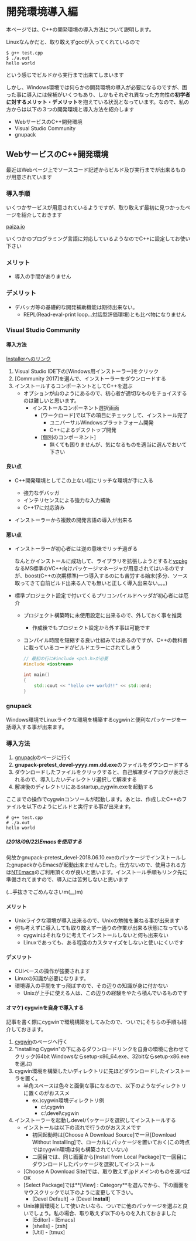 # 開発環境導入編

本ページでは、C++の開発環境の導入方法について説明します。

Linuxなんかだと、取り敢えずgccが入ってくれているので

```shell
$ g++ test.cpp
$ ./a.out
hello world
```

という感じでビルドから実行まで出来てしまいます

しかし、Windows環境では何らかの開発環境の導入が必要になるのですが、困った事に導入には候補がいくつもあり、しかもそれぞれ異なった方向性の**初学者に対するメリット・デメリット**を抱えている状況となっています。なので、私の方からは以下の３つの開発環境と導入方法を紹介します

- WebサービスのC++開発環境
- Visual Studio Community
- gnupack

## WebサービスのC++開発環境

最近はWebページ上でソースコード記述からビルド及び実行までが出来るものが用意されています

### 導入手順

いくつかサービスが用意されているようですが、取り敢えず最初に見つかったページを紹介しておきます

[paiza.io](https://paiza.io/ja/projects/new)

いくつかのプログラミング言語に対応しているようなのでC++に設定してお使い下さい

### メリット

- 導入の手間がありません

### デメリット

- デバッガ等の基礎的な開発補助機能は期待出来ない。
  - REPL(Read-eval-print loop…対話型評価環境)とも比べ物になりません



### Visual Studio Community

#### 導入方法

[Installerへのリンク](https://visualstudio.microsoft.com/ja/)

1. Visual Studio IDE下の[Windows用インストーラー]をクリック
2. [Community 2017]を選んで、インストーラーをダウンロードする
3. インストールするコンポーネントとしてC++を選ぶ
   - オプションが山のようにあるので、初心者が適切なものをチョイスするのは難しいと思います。
      - インストールコンポーネント選択画面
         - [ワークロード]で以下の項目にチェックして、インストール完了
            - ユニバーサルWindowsプラットフォーム開発
            - C++によるデスクトップ開発
         - [個別のコンポーネント]
            - 無くても困りませんが、気になるものを適当に選んでおいて下さい

#### 良い点

- C++開発環境としてこの上ない程にリッチな環境が手に入る

  - 強力なデバッガ
  - インテリセンスによる強力な入力補助
  - C++17に対応済み

- インストーラーから複数の開発言語の導入が出来る


#### 悪い点

- インストーラーが初心者には逆の意味でリッチ過ぎる

  なんとかインストールに成功して、ライブラリを拡張しようとすると[vcpkg](https://docs.microsoft.com/ja-jp/cpp/vcpkg)なるMS標準のVC++向けパッケージマネージャが用意されてはいるのですが、boost(C++の次期標準)一つ導入するのにも苦労する始末(多分、ソース取ってきて自前ビルド出来る人でも無いと正しく導入出来ない。。。)

- 標準プロジェクト設定で付いてくるプリコンパイルドヘッダが初心者には厄介

  - プロジェクト構築時に未使用設定に出来るので、外しておく事を推奨

    - 作成後でもプロジェクト設定から外す事は可能です

  - コンパイル時間を短縮する良い仕組みではあるのですが、C++の教科書に載っているコードがビルドエラーにされてしまう

    ```cpp
    // 最初の行に#include <pch.h>が必要
    #include <iostream>
    
    int main()
    {
        std::cout << "hello c++ world!!" << std::end;
    }
    ```

### gnupack

Windows環境でLinuxライクな環境を構築するcygwinと便利なパッケージを一括導入する事が出来ます。

### 導入方法

1. [gnupack](https://ja.osdn.net/projects/gnupack/)のページに行く
2. **gnupack-pretest_devel-yyyy.mm.dd.exe**のファイルをダウンロードする
3. ダウンロードしたファイルをクリックすると、自己解凍ダイアログが表示されるので、導入したいディレクトリ選択して解凍する
4. 解凍後のディレクトリにあるstartup_cygwin.exeを起動する

ここまでの操作でcygwinコンソールが起動します。あとは、作成したC++のファイルを以下のようにビルドと実行する事が出来ます。

```shell
# g++ test.cpp
# ./a.out
hello world
```

##### (2018/09/22)Emacsを使用する

何故かgnupack-pretest_devel-2018.06.10.exeのパッケージでインストールしたgnupackからEmacsが起動出来ませんでした。仕方ないので、使用される方は[NTEmacs](http://cha.la.coocan.jp/doc/NTEmacs.html)のご利用頂くのが良いと思います。インストール手順もリンク先に準備されてますので、導入には苦労しないと思います

(…手抜きでごめんなさいm(__)m)

#### メリット

- Unixライクな環境が導入出来るので、Unixの勉強を兼ねる事が出来ます
- 何も考えずに導入しても取り敢えず一通りの作業が出来る状態になっている
  - cygwinはそれなりに考えてインストールしないと何も出来ない
  - Linuxであっても、ある程度のカスタマイズをしないと使いにくいです

#### デメリット

- CUIベースの操作が強要されます
- Linuxの知識が必要になります。
- 環境導入の手間をすっ飛ばすので、その辺りの知識が身に付かない
  - Unixが上手に使える人は、この辺りの経験をやたら積んでいるものです

#### 

#### オマケ) cygwinを自身で導入する

記事を書く際にcygwinで環境構築をしてみたので、ついでにそちらの手順も紹介しておきます。

1. [cygwin](https://www.cygwin.com/)のページへ行く
2. "Installing Cygwin"の下にあるダウンロードリンクを自身の環境に合わせてクリック(64bit Windowsならsetup-x86_64.exe、32bitならsetup-x86.exeを選ぶ)
3. cygwin環境を構築したいディレクトリに先ほどダウンロードしたインストーラを置く。
   - 半角スペースは色々と面倒な事になるので、以下のようなディレクトリに置くのがおススメ
     - ex.)cygwin環境ディレクトリ例
       - c:\cygwin
       - c:\devel\cygwin
4. インストーラーを起動しdevelパッケージを選択してインストールする
   - インストールは以下の流れで行うのがおススメです
     - 初回起動時は[Choose A Download Source]で一旦[Download Without Installing]で、ローカルにパッケージを置いておく(この時点ではcygwin環境は何も構築されていない)
     - 二回目では、同じ画面から[Install from Local Package]で一回目にダウンロードしたパッケージを選択してインストール
   - [Choose A Download Site]では、取り敢えず.jpドメインのものを選べばOK
   - [Select Package]では**[View] : Category**を選んでから、下の画面をマウスクリックで以下のように変更して下さい。
     - [Devel Default] -> [Devel  **Install**]
   - Unix練習環境として使いたいなら、ついでに他のパッケージを選ぶと良いでしょう。私の場合、取り敢えず以下のものを入れておきました
     - [Editor] - [Emacs]
     - [shells] - [zsh]
     - [Util] - [tmux]
